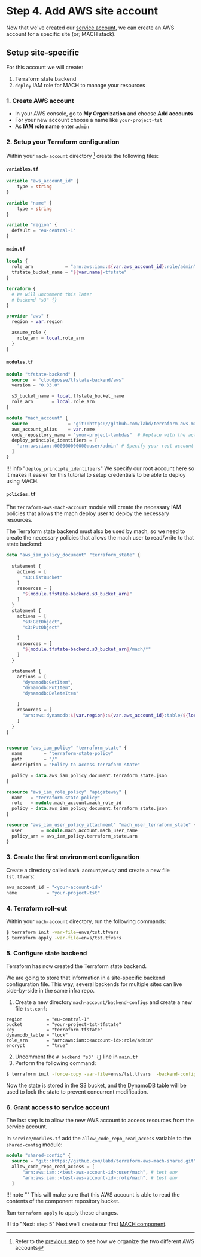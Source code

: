 # Step 4. Add AWS site account

Now that we've created our [service account](./step-3-setup-aws-services.md), we can create an AWS account for a specific site (or; MACH stack).

## Setup site-specific

For this account we will create:

1. Terraform state backend
2. `deploy` IAM role for MACH to manage your resources

### 1. Create AWS account

- In your AWS console, go to **My Organization** and choose **Add accounts**
- For your new account choose a name like `your-project-tst`
- As **IAM role name** enter `admin`
  
### 2. Setup your Terraform configuration

Within your `mach-account` directory [^1] create the following files:

#### `variables.tf`

```terraform
variable "aws_account_id" {
    type = string
}

variable "name" {
    type = string
}

variable "region" {
  default = "eu-central-1"
}
```

#### `main.tf`

```terraform
locals {
  role_arn            = "arn:aws:iam::${var.aws_account_id}:role/admin"
  tfstate_bucket_name = "${var.name}-tfstate"
}

terraform {
  # We will uncomment this later
  # backend "s3" {}
}

provider "aws" {
  region = var.region

  assume_role {
    role_arn = local.role_arn
  }
}
```

#### `modules.tf`

```terraform
module "tfstate-backend" {
  source  = "cloudposse/tfstate-backend/aws"
  version = "0.33.0"

  s3_bucket_name = local.tfstate_bucket_name
  role_arn       = local.role_arn
}

module "mach_account" {
  source               = "git::https://github.com/labd/terraform-aws-mach-account.git"
  aws_account_alias    = var.name
  code_repository_name = "your-project-lambdas"  # Replace with the actual name given to the S3 bucket
  deploy_principle_identifiers = [
    "arn:aws:iam::000000000000:user/admin" # Specify your root account here
  ]
}
```

!!! info "`deploy_principle_identifiers`"
    We specify our root account here so it makes it easier for this tutorial to setup credentials to be able to deploy using MACH.

#### `policies.tf`

The `terraform-aws-mach-account` module will create the necessary IAM policies that allows the mach deploy user to deploy the necessary resources.

The Terraform state backend must also be used by mach, so we need to create the necessary policies that allows the mach user to read/write to that state backend:

```terraform
data "aws_iam_policy_document" "terraform_state" {
    
  statement {
    actions = [
      "s3:ListBucket"
    ]
    resources = [
      "${module.tfstate-backend.s3_bucket_arn}"
    ]
  }
  statement {
    actions = [
      "s3:GetObject",
      "s3:PutObject"

    ]
    resources = [
      "${module.tfstate-backend.s3_bucket_arn}/mach/*"
    ]
  }

  statement {
    actions = [
      "dynamodb:GetItem",
      "dynamodb:PutItem",
      "dynamodb:DeleteItem"

    ]
    resources = [
      "arn:aws:dynamodb:${var.region}:${var.aws_account_id}:table/${local.tfstate_bucket_name}-lock"
    ]
  }
}


resource "aws_iam_policy" "terraform_state" {
  name        = "terraform-state-policy"
  path        = "/"
  description = "Policy to access terraform state"

  policy = data.aws_iam_policy_document.terraform_state.json
}

resource "aws_iam_role_policy" "apigateway" {
  name   = "terraform-state-policy"
  role   = module.mach_account.mach_role_id
  policy = data.aws_iam_policy_document.terraform_state.json
}

resource "aws_iam_user_policy_attachment" "mach_user_terraform_state" {
  user       = module.mach_account.mach_user_name
  policy_arn = aws_iam_policy.terraform_state.arn
}
```
### 3. Create the first environment configuration

Create a directory called `mach-account/envs/` and create a new file `tst.tfvars`:

```terraform
aws_account_id = "<your-account-id>"
name           = "your-project-tst"
```

### 4. Terraform roll-out

Within your `mach-account` directory, run the following commands:
```bash
$ terraform init -var-file=envs/tst.tfvars 
$ terraform apply -var-file=envs/tst.tfvars 
```

### 5. Configure state backend

Terraform has now created the Terraform state backend.

We are going to store that information in a site-specific backend configuration file. This way, several backends for multiple sites can live side-by-side in the same infra repo.

1. Create a new directory `mach-account/backend-configs` and create a new file `tst.conf`:
```
region         = "eu-central-1"
bucket         = "your-project-tst-tfstate"
key            = "terraform.tfstate"
dynamodb_table = "lock"
role_arn       = "arn:aws:iam::<account-id>:role/admin"
encrypt        = "true"
```
2. Uncomment the `# backend "s3" {}` line in `main.tf`
3. Perform the following command:
```bash
$ terraform init -force-copy -var-file=envs/tst.tfvars  -backend-config=backend-configs/tst.conf 
```
Now the state is stored in the S3 bucket, and the DynamoDB table will be used to lock the state to prevent concurrent modification.

### 6. Grant access to service account

The last step is to allow the new AWS account to access resources from the service account.

In `service/modules.tf` add the `allow_code_repo_read_access` variable to the `shared-config` module:

```terraform
module "shared-config" {
  source = "git::https://github.com/labd/terraform-aws-mach-shared.git"
  allow_code_repo_read_access = [
      "arn:aws:iam::<test-aws-account-id>:user/mach", # test env
      "arn:aws:iam::<test-aws-account-id>:role/mach", # test env
  ]
```

!!! note ""
    This will make sure that this AWS account is able to read the contents of the component repository bucket.

Run `terraform apply` to apply these changes.

!!! tip "Next: step 5"
    Next we'll create our first [MACH component](./step-5-create-component.md).


[^1]: Refer to the [previous step](./step-3-setup-aws-services.md#2-setup-your-terraform-configuration) to see how we organize the two different AWS accounts
